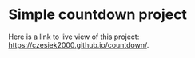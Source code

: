 # Simple countdown project 


Here is a link to live view of this project: https://czesiek2000.github.io/countdown/.
